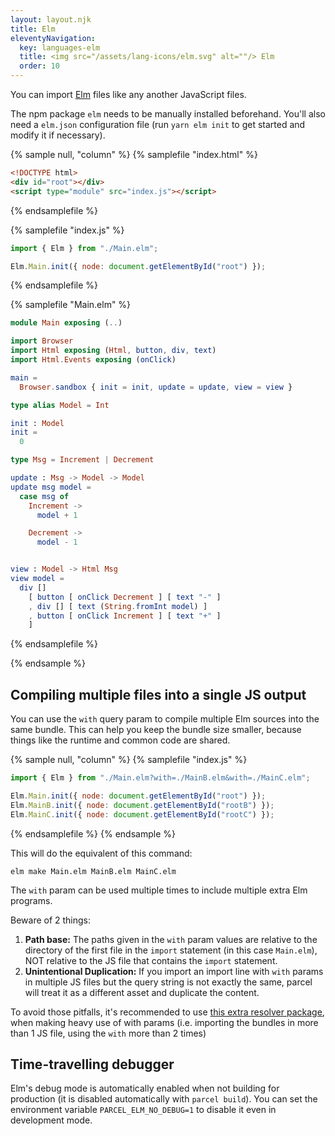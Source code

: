 ```yaml
---
layout: layout.njk
title: Elm
eleventyNavigation:
  key: languages-elm
  title: <img src="/assets/lang-icons/elm.svg" alt=""/> Elm
  order: 10
---
```


You can import [Elm](https://elm-lang.org/) files like any another JavaScript files.

The npm package `elm` needs to be manually installed beforehand. You'll also need a `elm.json` configuration file (run `yarn elm init` to get started and modify it if necessary).

{% sample null, "column" %}
{% samplefile "index.html" %}

```html
<!DOCTYPE html>
<div id="root"></div>
<script type="module" src="index.js"></script>
```

{% endsamplefile %}

{% samplefile "index.js" %}

```js
import { Elm } from "./Main.elm";

Elm.Main.init({ node: document.getElementById("root") });
```

{% endsamplefile %}

{% samplefile "Main.elm" %}

```elm
module Main exposing (..)

import Browser
import Html exposing (Html, button, div, text)
import Html.Events exposing (onClick)

main =
  Browser.sandbox { init = init, update = update, view = view }

type alias Model = Int

init : Model
init =
  0

type Msg = Increment | Decrement

update : Msg -> Model -> Model
update msg model =
  case msg of
    Increment ->
      model + 1

    Decrement ->
      model - 1


view : Model -> Html Msg
view model =
  div []
    [ button [ onClick Decrement ] [ text "-" ]
    , div [] [ text (String.fromInt model) ]
    , button [ onClick Increment ] [ text "+" ]
    ]
```

{% endsamplefile %}

{% endsample %}

## Compiling multiple files into a single JS output

You can use the `with` query param to compile multiple Elm sources into the same bundle. This can help you keep the bundle size smaller, because things like the runtime and common code are shared.

{% sample null, "column" %}
{% samplefile "index.js" %}

```js
import { Elm } from "./Main.elm?with=./MainB.elm&with=./MainC.elm";

Elm.Main.init({ node: document.getElementById("root") });
Elm.MainB.init({ node: document.getElementById("rootB") });
Elm.MainC.init({ node: document.getElementById("rootC") });
```

{% endsamplefile %}
{% endsample %}

This will do the equivalent of this command:

```
elm make Main.elm MainB.elm MainC.elm
```

The `with` param can be used multiple times to include multiple extra Elm programs.

Beware of 2 things:

1. **Path base:** The paths given in the `with` param values are relative to the directory of the first file in the `import` statement (in this case `Main.elm`), NOT relative to the JS file that contains the `import` statement.
2. **Unintentional Duplication:** If you import an import line with `with` params in multiple JS files but the query string is not exactly the same, parcel will treat it as a different asset and duplicate the content.

To avoid those pitfalls, it's recommended to use [this extra resolver package](https://www.npmjs.com/package/parcel-resolver-elm-bundle), when making heavy use of with params (i.e. importing the bundles in more than 1 JS file, using the `with` more than 2 times)

## Time-travelling debugger

Elm's debug mode is automatically enabled when not building for production (it is disabled automatically with `parcel build`). You can set the environment variable `PARCEL_ELM_NO_DEBUG=1` to disable it even in development mode.

